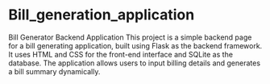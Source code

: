 # Bill_generation_application
Bill Generator Backend Application  This project is a simple backend page for a bill generating application, built using Flask as the backend framework. It uses HTML and CSS for the front-end interface and SQLite as the database. The application allows users to input billing details and generates a bill summary dynamically.
